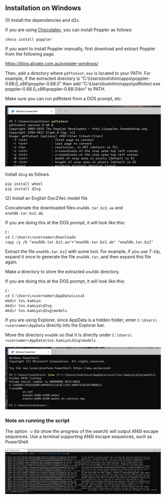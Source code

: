 ## Installation on Windows

(1) Install the dependencies and d2v.

If you are using [Chocolatey](https://chocolatey.org/), you can install Poppler as follows:

```
choco install poppler
```

If you want to install Poppler manually, first download and extract Poppler from the following page.

https://blog.alivate.com.au/poppler-windows/

Then, add a directory where `pdftotext.exe` is located to your PATH. For example, if the extracted directory is "C:\Users\toshihiro\apps\poppler-0.68.0_x86\poppler-0.68.0" then add "C:\Users\toshihiro\apps\pdftotext.exe poppler-0.68.0_x86\poppler-0.68.0\bin\" to PATH.

Make sure you can run pdftotext from a DOS prompt, etc.

![](images/win-pdftotext.png)

Install `d2vg` as follows.

```
pip install wheel
pip install d2vg
```

(2) Install an English Doc2Vec model file.

Concatenate the downloaded files `enw50k.tar.bz2.aa` and `enw50k.tar.bz2.ab`.

If you are doing this at the DOS prompt, it will look like this:

```
C:
cd C:\Users\<username>\Downloads
copy /y /b "enw50k.tar.bz2.aa"+"enw50k.tar.bz2.ab" "enw50k.tar.bz2"
```

Extract the file `enw50k.tar.bz2` with some tool.
For example, if you use 7-zip, expand it once to generate the file `enw50k.tar`, and then expand this file again.

Make a directory to store the extracted `enw50k` directory.

If you are doing this at the DOS prompt, it will look like this:

```
C:
cd C:\Users\<username>\AppData\Local
mkdir tos.kamiya
mkdir tos.kamiya\d2vg
mkdir tos.kamiya\d2vg\models
```

If you are using Explorer, since AppData is a hidden folder, enter `C:\Users\<username>\AppData` directly into the Explorer bar.

Move the directory `enw50k` so that it is directly under `C:\Users\<username>\AppData\tos.kamiya\d2vg\models` .

![](images/win-enw50k-place.png)

### Note on running the script

The option `-v` (to show the progress of the search) will output ANSI escape sequences.
Use a terminal supporting ANSI escape sequences, such as PowerShell.

![](images/win-example-powershell.png)
